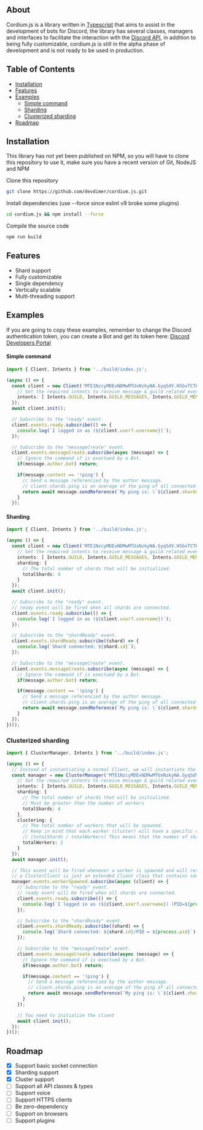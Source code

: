 ## About
Cordium.js is a library written in [Typescript](https://www.typescriptlang.org/) that aims to assist in the development of bots for Discord, the library has several classes, managers and interfaces to facilitate the interaction with the [Discord API](https://discord.com/developers/docs/intro), in addition to being fully customizable, cordium.js is still in the alpha phase of development and is not ready to be used in production.

## Table of Contents
- [Installation](#installation)
- [Features](#features)
- [Examples](#examples)
  - [Simple command](#simple-command)
  - [Sharding](#sharding)
  - [Clusterized sharding](#clusterized-sharding)
- [Roadmap](#roadmap)

## Installation
This library has not yet been published on NPM, so you will have to clone this repository to use it, make sure you have a recent version of Git, NodeJS and NPM

Clone this repository
```sh
git clone https://github.com/devdimer/cordium.js.git
```
Install dependencies (use --force since eslint v9 broke some plugins)
```sh
cd cordium.js && npm install --force
```

Compile the source code
```sh
npm run build
```

## Features
- Shard support
- Fully customizable
- Single dependency
- Vertically scalable
- Multi-threading support

## Examples
If you are going to copy these examples, remember to change the Discord authentication token, you can create a Bot and get its token here: [Discord Developers Portal](https://discord.com/developers/applications)

#### Simple command
```ts copy showLineNumbers
import { Client, Intents } from '../build/index.js';

(async () => {
  const client = new Client('MTE1NzcyMDExNDMwMTUxNzkyNA.GyqSdV.H5bxTCTKBG6kJP-B0HUaSTVIVE7FhJsk-MR8VM', {
    // Set the required intents to receive message & guild related events.
    intents: [ Intents.GUILD, Intents.GUILD_MESSAGES, Intents.GUILD_MEMBERS, Intents.MESSAGE_CONTENT ]
  });
  await client.init();

  // Subscribe to the "ready" event.
  client.events.ready.subscribe(() => {
    console.log(`I logged in as (${client.user?.username})`);
  });

  // Subscribe to the "messageCreate" event.
  client.events.messageCreate.subscribe(async (message) => {
    // Ignore the command if is exectued by a Bot.
    if(message.author.bot) return;

    if(message.content == '!ping') {
      // Send a message referencied by the author message.
      // client.shards.ping is an average of the ping of all connected shards, in this case a single shard.
      return await message.sendReference(`My ping is: \`${client.shards.ping}\`ms`);
    }
  });
```

#### Sharding
```ts copy showLineNumbers
import { Client, Intents } from '../build/index.js';

(async () => {
  const client = new Client('MTE1NzcyMDExNDMwMTUxNzkyNA.GyqSdV.H5bxTCTKBG6kJP-B0HUaSTVIVE7FhJsk-MR8VM', {
    // Set the required intents to receive message & guild related events.
    intents: [ Intents.GUILD, Intents.GUILD_MESSAGES, Intents.GUILD_MEMBERS, Intents.MESSAGE_CONTENT ],
    sharding: {
      // The total number of shards that will be initialized.
      totalShards: 4
    }
  });
  await client.init();

  // Subscribe to the "ready" event.
  // ready event will be fired when all shards are connected.
  client.events.ready.subscribe(() => {
    console.log(`I logged in as (${client.user?.username})`);
  });

  // Subscribe to the "shardReady" event.
  client.events.shardReady.subscribe((shard) => {
    console.log(`Shard connected: ${shard.id}`);
  });

  // Subscribe to the "messageCreate" event.
  client.events.messageCreate.subscribe(async (message) => {
    // Ignore the command if is exectued by a Bot.
    if(message.author.bot) return;

    if(message.content == '!ping') {
      // Send a message referencied by the author message.
      // client.shards.ping is an average of the ping of all connected shards, in this case a single shard.
      return await message.sendReference(`My ping is: \`${client.shards.ping}\`ms`);
    }
  });
})();
```

### Clusterized sharding
```ts copy showLineNumbers
import { ClusterManager, Intents } from '../build/index.js';

(async () => {
  // Instead of instantiating a normal Client, we will instantiate the ClusterManager
  const manager = new ClusterManager('MTE1NzcyMDExNDMwMTUxNzkyNA.GyqSdV.H5bxTCTKBG6kJP-B0HUaSTVIVE7FhJsk-MR8VM', {
    // Set the required intents to receive message & guild related events.
    intents: [ Intents.GUILD, Intents.GUILD_MESSAGES, Intents.GUILD_MEMBERS, Intents.MESSAGE_CONTENT ],
    sharding: {
      // The total number of shards that will be initialized.
      // Must be greater than the number of workers
      totalShards: 4
    },
    clustering: {
      // The total number of workers that will be spawned.
      // Keep in mind that each worker (cluster) will have a specific number of shards and this number is measured as follows
      // (totalShards / totalWorkers) This means that the number of shards will be divided among all workers, therefore, there cannot be more workers than shards
      totalWorkers: 2
    }
  });
  await manager.init();

  // This event will be fired whenever a worker is spawned and will return an instance of ClusterClient
  // a ClusterClient is just an extended Client class that contains some new properties
  manager.events.workerSpawned.subscribe(async (client) => {
    // Subscribe to the "ready" event.
    // ready event will be fired when all shards are connected.
    client.events.ready.subscribe(() => {
      console.log(`I logged in as (${client.user?.username}) (PID=${process.pid})`);
    });

    // Subscribe to the "shardReady" event.
    client.events.shardReady.subscribe((shard) => {
      console.log(`Shard connected: ${shard.id}/PID = ${process.pid}`);
    });

    // Subscribe to the "messageCreate" event.
    client.events.messageCreate.subscribe(async (message) => {
      // Ignore the command if is exectued by a Bot.
      if(message.author.bot) return;

      if(message.content == '!ping') {
        // Send a message referencied by the author message.
        // client.shards.ping is an average of the ping of all connected shards, in this case a single shard.
        return await message.sendReference(`My ping is: \`${client.shards.ping}\`ms \nMy PID: \`${process.pid}\``);
      }
    });

    // You need to initialize the client
    await client.init();
  });
})();
```

## Roadmap
- [x] Support basic socket connection
- [x] Sharding support
- [x] Cluster support
- [ ] Support all API classes & types
- [ ] Support voice
- [ ] Support HTTPS clients
- [ ] Be zero-dependency
- [ ] Support on browsers
- [ ] Support plugins
